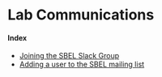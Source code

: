 # Lab Communications

#### Index
- [Joining the SBEL Slack Group](/lab-wiki/communication/joining-the-sbel-slack-group)
- [Adding a user to the SBEL mailing list](/lab-wiki/communication/adding-a-user-to-the-sbel-mailing-list)